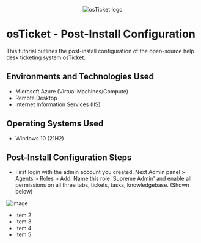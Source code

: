 <p align="center">
<img src="https://i.imgur.com/Clzj7Xs.png" alt="osTicket logo"/>
</p>

<h1>osTicket - Post-Install Configuration</h1>
This tutorial outlines the post-install configuration of the open-source help desk ticketing system osTicket.<br />

<h2>Environments and Technologies Used</h2>

- Microsoft Azure (Virtual Machines/Compute)
- Remote Desktop
- Internet Information Services (IIS)

<h2>Operating Systems Used </h2>

- Windows 10</b> (21H2)

<h2>Post-Install Configuration Steps</h2>

- First login with the admin account you created. Next Admin panel > Agents > Roles > Add. Name this role 'Supreme Admin' and enable all permissions on all three tabs, tickets, tasks, knowledgebase. (Shown below)

 ![image](https://github.com/calebstreight/post-install-config/assets/162412951/30932eed-b0b9-49bc-bf46-e27e9b788ea0)
 
- Item 2
- Item 3
- Item 4
- Item 5
